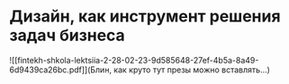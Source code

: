 # Дизайн, как инструмент решения задач бизнеса
![[fintekh-shkola-lektsiia-2-28-02-23-9d585648-27ef-4b5a-8a49-6d9439ca26bc.pdf]](Блин, как круто тут презы можно вставлять...)
